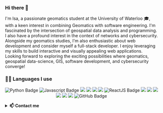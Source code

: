 ### Hi there 👋

<!--
**Isa-khan/Isa-Khan** is a ✨ _special_ ✨ repository because its `README.md` (this file) appears on your GitHub profile.

Here are some ideas to get you started:

- 🔭 I’m currently working on ...
- 🌱 I’m currently learning ...
- 👯 I’m looking to collaborate on ...
- 🤔 I’m looking for help with ...
- 💬 Ask me about ...
- 📫 How to reach me: ...
- 😄 Pronouns: .
- ⚡ Fun fact: ...
-->



I'm Isa, a passionate geomatics student at the University of Waterloo 🎓, with a keen interest in combining Geomatics with software engineering. I'm fascinated by the intersection of geospatial data analysis and programming. I also have a profound interest in the context of networks and cybersecurity. Alongside my geomatics studies, I'm also enthusiastic about web development and consider myself a full-stack developer. I enjoy leveraging my skills to build interactive and visually appealing web applications. Looking forward to exploring the exciting possibilities where geomatics, geospatial data-science, GIS, software development, and cybersecurity converge!

<h3> 👨‍💻 Languages I use</h3>

<!--START_SECTION:colourise-->
<p align=center>
 <img src="https://img.shields.io/badge/Python-27467a?style=for-the-badge&logo=python&logoColor=white" alt="Python Badge"/>
<img src="https://img.shields.io/badge/Javascript-f5ed56?style=for-the-badge&logo=javascript&logoColor=black" alt="Javascript Badge"/>
<img src="https://img.shields.io/badge/-HTML5-007FFF?style=for-the-badge&logo=html5" />
<img src="https://img.shields.io/badge/-CSS-0000FF?style=for-the-badge&logo=css3" />
<img src="https://img.shields.io/badge/-Racket-7219B7?style=for-the-badge&logo=racket" />
<img src="https://img.shields.io/badge/-SQL-FFA500?style=for-the-badge&logo=sql" />
<img src="https://img.shields.io/badge/React.js-9fedeb?style=for-the-badge&logo=react&logoColor=black" alt="ReactJS Badge"/>
<img src="https://img.shields.io/badge/-Node.js-339933?style=for-the-badge&logo=node.js" />
<img src="https://img.shields.io/badge/-Express.js-000000?style=for-the-badge&logo=express" />
<img src="https://img.shields.io/badge/-Firebase-FFCA28?style=for-the-badge&logo=firebase" />
<img src="https://img.shields.io/badge/-PostgreSQL-336791?style=for-the-badge&logo=postgresql" />
<img src="https://img.shields.io/badge/-PyGame-FFD700?style=for-the-badge&logo=python" />
<img src="https://img.shields.io/badge/-Postman-FF6C37?style=for-the-badge&logo=postman" />
<img src="https://img.shields.io/badge/GitHub-black?style=for-the-badge&logo=github&logoColor=white" alt="GitHub Badge"/>
<!--END_SECTION:colourise-->

 
<details>
<summary> <b>📫 Contact me </b></summary>
<p align="center">
<a href="https://www.linkedin.com/in/isa-khan-73260420b/"><img alt="LinkedIn" src="https://img.shields.io/badge/LinkedIn-Isa%20Khan%20-blue?style=for-the-badge&logo=linkedin"></a>
<a href="mailto:i6khan@uwaterloo.com"><img alt="Email" src="https://img.shields.io/badge/Email-Isa%20Khan%20-blue?style=for-the-badge&logo=gmail"></a>
</p>
</details>

